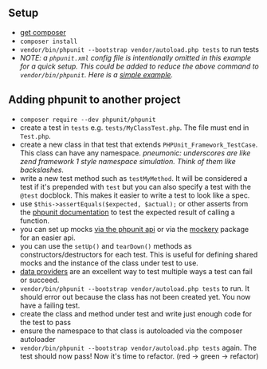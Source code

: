 ## Setup
* [get composer](http://getcomposer.org)
* `composer install`
* `vendor/bin/phpunit --bootstrap vendor/autoload.php tests` to run tests
 * _NOTE: a `phpunit.xml` config file is intentionally omitted in this example
   for a quick setup. This could be added to reduce the above command to
   `vendor/bin/phpunit`. Here is a [simple
   example](https://github.com/mikedfunk/programming-tests/blob/master/deep-array-search/phpunit.xml)._

## Adding phpunit to another project
* `composer require --dev phpunit/phpunit`
* create a test in `tests` e.g. `tests/MyClassTest.php`. The file must end in `Test.php`.
* create a new class in that test that extends `PHPUnit_Framework_TestCase`.
  This class can have any namespace. _pneumonic: underscores are like zend
  framework 1 style namespace simulation. Think of them like backslashes._
* write a new test method such as `testMyMethod`. It will be considered a test
  if it's prepended with `test` but you can also specify a test with the
  `@test` docblock. This makes it easier to write a test to look like a spec.
 * use `$this->assertEquals($expected, $actual);` or other asserts from the
   [phpunit documentation](https://phpunit.de/manual/current/en/appendixes.assertions.html) to
   test the expected result of calling a function.
 * you can set up mocks [via the phpunit
   api](https://phpunit.de/manual/current/en/test-doubles.html) or via the
   [mockery](https://github.com/padraic/mockery) package for an easier api.
 * you can use the `setUp()` and `tearDown()` methods as
   constructors/destructors for each test. This is useful for defining shared
   mocks and the instance of the class under test to use.
 * [data
   providers](https://phpunit.de/manual/current/en/writing-tests-for-phpunit.html#writing-tests-for-phpunit.data-providers)
   are an excellent way to test multiple ways a test can fail or succeed.
* `vendor/bin/phpunit --bootstrap vendor/autoload.php tests` to run. It should
  error out because the class has not been created yet. You now have a failing
  test.
* create the class and method under test and write just enough code for the
  test to pass
* ensure the namespace to that class is autoloaded via the composer autoloader
* `vendor/bin/phpunit --bootstrap vendor/autoload.php tests` again. The test
  should now pass! Now it's time to refactor. (red -> green -> refactor)


